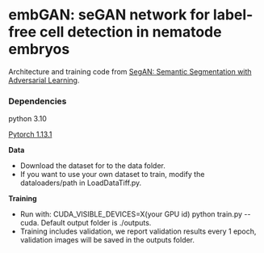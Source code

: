 # embGAN: seGAN network for label-free cell detection in nematode embryos

Architecture and training code from [SegAN: Semantic Segmentation with Adversarial Learning](https://github.com/YuanXue1993/SegAN/).

### Dependencies
python 3.10

[Pytorch 1.13.1](http://pytorch.org/)

**Data**

- Download the dataset for []() to the data folder.
- If you want to use your own dataset to train, modify the dataloaders/path in LoadDataTiff.py.

**Training**
- Run with: CUDA_VISIBLE_DEVICES=X(your GPU id) python train.py --cuda.
	Default output folder is ./outputs. 
- Training includes validation, we report validation results every 1 epoch, validation images will be saved in the outputs folder.